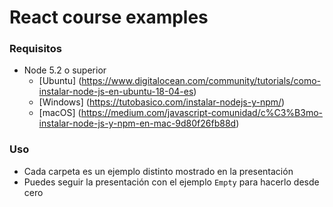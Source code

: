 # React course examples

### Requisitos

- Node 5.2 o superior
    - [Ubuntu] (https://www.digitalocean.com/community/tutorials/como-instalar-node-js-en-ubuntu-18-04-es)
    - [Windows] (https://tutobasico.com/instalar-nodejs-y-npm/)
    - [macOS] (https://medium.com/javascript-comunidad/c%C3%B3mo-instalar-node-js-y-npm-en-mac-9d80f26fb88d)
### Uso

- Cada carpeta es un ejemplo distinto mostrado en la presentación
- Puedes seguir la presentación con el ejemplo ``Empty`` para hacerlo desde cero
